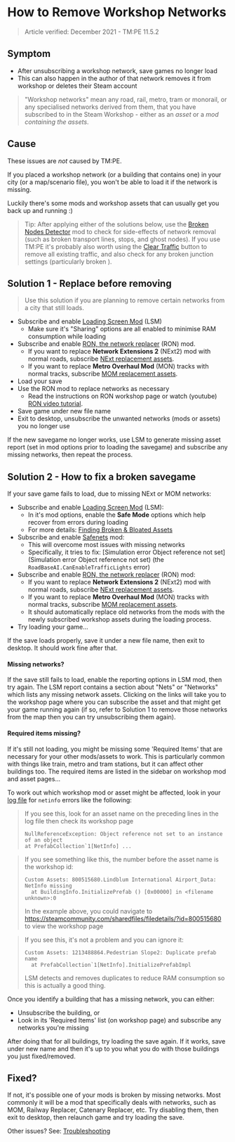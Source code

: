 # How to Remove Workshop Networks

> Article verified: December 2021 - TM:PE 11.5.2

## Symptom

* After unsubscribing a workshop network, save games no longer load
* This can also happen in the author of that network removes it from workshop or deletes their Steam account

> "Workshop networks" mean any road, rail, metro, tram or monorail, or any specialised networks derived from them, that you have subscribed to in the Steam Workshop - either as an _asset_ or a _mod containing the assets_.

## Cause

These issues are _not_ caused by TM:PE.

If you placed a workshop network (or a building that contains one) in your city (or a map/scenario file), you won't be able to load it if the network is missing.

Luckily there's some mods and workshop assets that can usually get you back up and running :)

> Tip: After applying either of the solutions below, use the [Broken Nodes Detector](https://steamcommunity.com/sharedfiles/filedetails/?id=1777173984) mod to check for side-effects of network removal (such as broken transport lines, stops, and ghost nodes). If you use TM:PE it's probably also worth using the [Clear Traffic](Clear-Traffic.md) button to remove all existing traffic, and also check for any broken junction settings (particularly broken [](Lane-Connectors.md)).

## Solution 1 - Replace before removing

> Use this solution if you are planning to remove certain networks from a city that still loads.

* Subscribe and enable [Loading Screen Mod](https://steamcommunity.com/sharedfiles/filedetails/?id=2731207699) (LSM)
    * Make sure it's "Sharing" options are all enabled to minimise RAM consumption while loading
* Subscribe and enable [RON, the network replacer](https://steamcommunity.com/sharedfiles/filedetails/?id=2405917899) (RON) mod.
    * If you want to replace **Network Extensions 2** (NExt2) mod with normal roads, subscribe [NExt replacement assets](https://steamcommunity.com/sharedfiles/filedetails/?id=2585558081).
    * If you want to replace **Metro Overhaul Mod** (MON) tracks with normal tracks, subscribe [MOM replacement assets](https://steamcommunity.com/workshop/filedetails/?id=2744697433).
* Load your save
* Use the RON mod to replace networks as necessary
    * Read the instructions on RON workshop page or watch (youtube) [RON video tutorial](https://www.youtube.com/watch?v=tXdqPqvp7Uk).
* Save game under new file name
* Exit to desktop, unsubscribe the unwanted networks (mods or assets) you no longer use

If the new savegame no longer works, use LSM to generate missing asset report (set in mod options prior to loading the savegame) and subscribe any missing networks, then repeat the process.

## Solution 2 - How to fix a broken savegame

If your save game fails to load, due to missing NExt or MOM networks:

* Subscribe and enable [Loading Screen Mod](https://steamcommunity.com/sharedfiles/filedetails/?id=2731207699) (LSM):
    * In it's mod options, enable the **Safe Mode** options which help recover from errors during loading
    * For more details: [Finding Broken & Bloated Assets](https://steamcommunity.com/sharedfiles/filedetails/?id=1846793796)
* Subscribe and enable [Safenets](https://steamcommunity.com/sharedfiles/filedetails/?id=1620588636) mod:
    * This will overcome most issues with missing networks
    * Specifically, it tries to fix: [Simulation error Object reference not set](Simulation error Object reference not set) (the `RoadBaseAI.CanEnableTrafficLights` error)
* Subscribe and enable [RON, the network replacer](https://steamcommunity.com/sharedfiles/filedetails/?id=2405917899) (RON) mod:
    * If you want to replace **Network Extensions 2** (NExt2) mod with normal roads, subscribe [NExt replacement assets](https://steamcommunity.com/sharedfiles/filedetails/?id=2585558081).
    * If you want to replace **Metro Overhaul Mod** (MON) tracks with normal tracks, subscribe [MOM replacement assets](https://steamcommunity.com/workshop/filedetails/?id=2744697433).
    * It should automatically replace old networks from the mods with the newly subscribed workshop assets during the loading process.
* Try loading your game...

If the save loads properly, save it under a new file name, then exit to desktop. It should work fine after that.

#### Missing networks?

If the save still fails to load, enable the reporting options in LSM mod, then try again. The LSM report contains a section about "Nets" or "Networks" which lists any missing network assets. Clicking on the links will take you to the workshop page where you can subscribe the asset and that might get your game running again (if so, refer to Solution 1 to remove those networks from the map then you can try unsubscribing them again).

#### Required items missing?

If it's still not loading, you might be missing some 'Required Items' that are necessary for your other mods/assets to work. This is particularly common with things like train, metro and tram stations, but it can affect other buildings too. The required items are listed in the sidebar on workshop mod and asset pages...

To work out which workshop mod or asset might be affected, look in your [log file](Share-your-Cities-Skylines-log-fil.) for `netinfo` errors like the following:

> If you see this, look for an asset name on the preceding lines in the log file then check its workshop page
> ```
> NullReferenceException: Object reference not set to an instance of an object
> at PrefabCollection`1[NetInfo] ...
> ```

> If you see something like this, the number before the asset name is the workshop id:
> ```
> Custom Assets: 800515680.Lindblum International Airport_Data: NetInfo missing
>   at BuildingInfo.InitializePrefab () [0x00000] in <filename unknown>:0
> ```
> In the example above, you could navigate to https://steamcommunity.com/sharedfiles/filedetails/?id=800515680 to view the workshop page

> If you see this, it's not a problem and you can ignore it:
> ```
> Custom Assets: 1213488864.Pedestrian Slope2: Duplicate prefab name
>   at PrefabCollection`1[NetInfo].InitializePrefabImpl
> ```
> LSM detects and removes duplicates to reduce RAM consumption so this is actually a good thing.

Once you identify a building that has a missing network, you can either:

* Unsubscribe the building, or
* Look in its 'Required Items' list (on workshop page) and subscribe any networks you're missing

After doing that for all buildings, try loading the save again. If it works, save under new name and then it's up to you what you do with those buildings you just fixed/removed.

## Fixed?

If not, it's possible one of your mods is broken by missing networks. Most commonly it will be a mod that specifically deals with networks, such as MOM, Railway Replacer, Catenary Replacer, etc. Try disabling them, then exit to desktop, then relaunch game and try loading the save.

Other issues? See: [Troubleshooting](Troubleshooting)